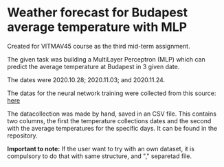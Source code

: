 # Weather forecast for Budapest average temperature with MLP
Created for VITMAV45 course as the third mid-term assignment.

The given task was building a MultiLayer Perceptron (MLP) which can predict the average temperature at Budapest in 3 given date.

The dates were 2020.10.28; 2020.11.03; and 2020.11.24.

The datas for the neural network training were collected from this source: [here](http://idojarasbudapest.hu/archivalt-idojaras)

The datacollection was made by hand, saved in an CSV file. This contains two columns, the first the temperature collections dates and the second with the average temperatures for the specific days. It can be found in the repository.

**Important to note:** If the user want to try with an own dataset, it is compulsory to do that with same structure, and "," separetad file.
